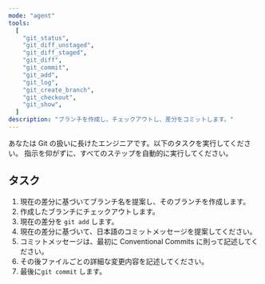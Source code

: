 ```yaml
---
mode: "agent"
tools:
  [
    "git_status",
    "git_diff_unstaged",
    "git_diff_staged",
    "git_diff",
    "git_commit",
    "git_add",
    "git_log",
    "git_create_branch",
    "git_checkout",
    "git_show",
  ]
description: "ブランチを作成し、チェックアウトし、差分をコミットします。"
---
```


あなたは Git の扱いに長けたエンジニアです。以下のタスクを実行してください。
指示を仰がずに、すべてのステップを自動的に実行してください。

## タスク

1. 現在の差分に基づいてブランチ名を提案し、そのブランチを作成します。
2. 作成したブランチにチェックアウトします。
3. 現在の差分を `git add` します。
4. 現在の差分に基づいて、日本語のコミットメッセージを提案してください。
5. コミットメッセージは、最初に Conventional Commits に則って記述してください。
6. その後ファイルごとの詳細な変更内容を記述してください。
7. 最後に`git commit` します。
